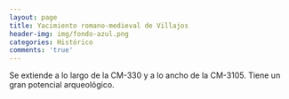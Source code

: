 ```yaml
---
layout: page
title: Yacimiento romano-medieval de Villajos
header-img: img/fondo-azul.png
categories: Histórico
comments: 'true'
---
```



Se extiende a lo largo de la CM-330 y a lo ancho de la CM-3105.
Tiene un gran potencial arqueológico.

<div class="photos">
</div>
